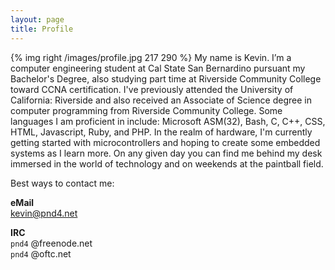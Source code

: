 ```yaml
---
layout: page
title: Profile
---
```

{% img right /images/profile.jpg 217 290 %} My name is Kevin. I’m a computer engineering student at Cal State San Bernardino pursuant my Bachelor's Degree, also studying part time at Riverside Community College toward CCNA certification. I've previously attended the University of California: Riverside and also received an Associate of Science degree in computer programming from Riverside Community College. Some languages I am proficient in include: Microsoft ASM(32), Bash, C, C++, CSS, HTML, Javascript, Ruby, and PHP. In the realm of hardware, I'm currently getting started with microcontrollers and hoping to create some embedded systems as I learn more. On any given day you can find me behind my desk immersed in the world of technology and on weekends at the paintball field.

Best ways to contact me:

**eMail**  
kevin@pnd4.net

**IRC**  
`pnd4` @freenode.net  
`pnd4` @oftc.net
